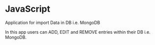 # JavaScript

Application for import Data in DB i.e. MongoDB

In this app users can ADD, EDIT and REMOVE entries within their DB i.e. MongoDB.